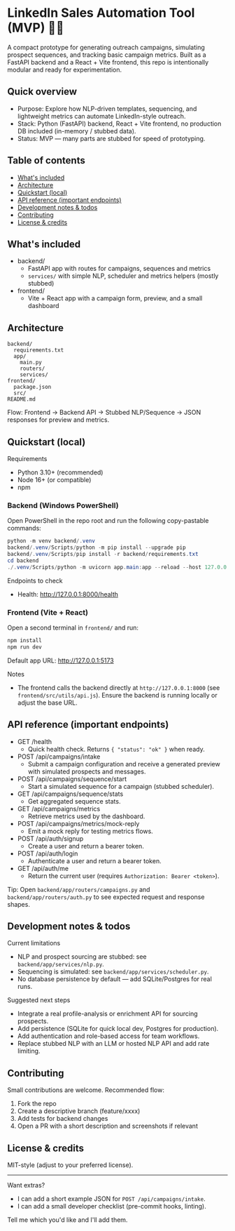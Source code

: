# LinkedIn Sales Automation Tool (MVP) 🔗🤖

A compact prototype for generating outreach campaigns, simulating prospect sequences, and tracking basic campaign metrics. Built as a FastAPI backend and a React + Vite frontend, this repo is intentionally modular and ready for experimentation.

## Quick overview

- Purpose: Explore how NLP-driven templates, sequencing, and lightweight metrics can automate LinkedIn-style outreach.
- Stack: Python (FastAPI) backend, React + Vite frontend, no production DB included (in-memory / stubbed data).
- Status: MVP — many parts are stubbed for speed of prototyping.

## Table of contents

- [What's included](#whats-included)
- [Architecture](#architecture)
- [Quickstart (local)](#quickstart-local)
- [API reference (important endpoints)](#api-reference-important-endpoints)
- [Development notes & todos](#development-notes--todos)
- [Contributing](#contributing)
- [License & credits](#license--credits)

## What's included

- backend/
  - FastAPI app with routes for campaigns, sequences and metrics
  - `services/` with simple NLP, scheduler and metrics helpers (mostly stubbed)
- frontend/
  - Vite + React app with a campaign form, preview, and a small dashboard

## Architecture

```
backend/
  requirements.txt
  app/
    main.py
    routers/
    services/
frontend/
  package.json
  src/
README.md
```

Flow: Frontend -> Backend API -> Stubbed NLP/Sequence -> JSON responses for preview and metrics.

## Quickstart (local)

Requirements
- Python 3.10+ (recommended)
- Node 16+ (or compatible)
- npm

### Backend (Windows PowerShell)

Open PowerShell in the repo root and run the following copy-pastable commands:

```powershell
python -m venv backend/.venv
backend/.venv/Scripts/python -m pip install --upgrade pip
backend/.venv/Scripts/pip install -r backend/requirements.txt
cd backend
./.venv/Scripts/python -m uvicorn app.main:app --reload --host 127.0.0.1 --port 8000
```

Endpoints to check
- Health: http://127.0.0.1:8000/health



### Frontend (Vite + React)

Open a second terminal in `frontend/` and run:

```bash
npm install
npm run dev
```

Default app URL: http://127.0.0.1:5173

Notes
- The frontend calls the backend directly at `http://127.0.0.1:8000` (see `frontend/src/utils/api.js`). Ensure the backend is running locally or adjust the base URL.

## API reference (important endpoints)

- GET /health
  - Quick health check. Returns `{ "status": "ok" }` when ready.
- POST /api/campaigns/intake
  - Submit a campaign configuration and receive a generated preview with simulated prospects and messages.
- POST /api/campaigns/sequence/start
  - Start a simulated sequence for a campaign (stubbed scheduler).
- GET /api/campaigns/sequence/stats
  - Get aggregated sequence stats.
- GET /api/campaigns/metrics
  - Retrieve metrics used by the dashboard.
- POST /api/campaigns/metrics/mock-reply
  - Emit a mock reply for testing metrics flows.
- POST /api/auth/signup
  - Create a user and return a bearer token.
- POST /api/auth/login
  - Authenticate a user and return a bearer token.
- GET /api/auth/me
  - Return the current user (requires `Authorization: Bearer <token>`).

Tip: Open `backend/app/routers/campaigns.py` and `backend/app/routers/auth.py` to see expected request and response shapes.

## Development notes & todos

Current limitations
- NLP and prospect sourcing are stubbed: see `backend/app/services/nlp.py`.
- Sequencing is simulated: see `backend/app/services/scheduler.py`.
- No database persistence by default — add SQLite/Postgres for real runs.

Suggested next steps
- Integrate a real profile-analysis or enrichment API for sourcing prospects.
- Add persistence (SQLite for quick local dev, Postgres for production).
- Add authentication and role-based access for team workflows.
- Replace stubbed NLP with an LLM or hosted NLP API and add rate limiting.

## Contributing

Small contributions are welcome. Recommended flow:
1. Fork the repo
2. Create a descriptive branch (feature/xxxx)
3. Add tests for backend changes
4. Open a PR with a short description and screenshots if relevant

## License & credits

MIT-style (adjust to your preferred license).

---

Want extras?
- I can add a short example JSON for `POST /api/campaigns/intake`.
- I can add a small developer checklist (pre-commit hooks, linting).

Tell me which you'd like and I'll add them.
